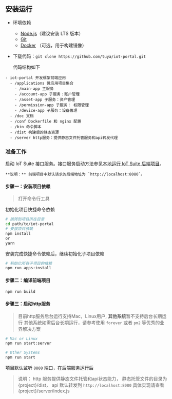 ## 安装运行

- 环境依赖

  - [Node.js](https://nodejs.org/en/)（建议安装 LTS 版本）
  - [Git](https://git-scm.com/)
  - [Docker](https://www.docker.com) （可选，用于构建镜像）

- 下载代码：`git clone https://github.com/tuya/iot-portal.git`
  
  代码结构如下

```
- iot-portal 开发框架前端应用
  - /applications 微应用项目集合
    - /main-app 主服务
    - /account-app 子服务：账户管理
    - /asset-app 子服务：资产管理
    - /permission-app 子服务： 权限管理
    - /device-app 子服务：设备管理
  - /doc 文档
  - /conf Dockerfile 和 nginx 配置
  - /bin 命令脚本
  - /dist 构建后的静态资源
  - /server http服务：提供静态文件托管服务和api转发代理
```

### 准备工作

启动 IoT Suite 接口服务。接口服务启动方法参见[本地运行 IoT Suite 后端项目](https://github.com/tuya/iot-suite-server/blob/4a14fbb61206fcec1c578b7fe9bf133439f1661d/README_zh.md)。

	**说明：** 前端项目中默认请求的后端地址为 `http://localhost:8080`。

#### 步骤一：安装项目依赖

> 打开命令行工具

初始化项目快捷命令依赖
```bash
# 跳转到项目所在目录
cd path/to/iot-portal
# 安装项目依赖
npm install
or
yarn
```

安装完成快捷命令依赖后，继续初始化子项目依赖
```bash
# 初始化所有子项目的依赖
npm run apps:install
```

#### 步骤二：编译前端项目

```bash
npm run build
```

#### 步骤三：启动http服务

> 目前http服务后台运行支持Mac，Linux用户, **其他系统**暂不支持后台长期运行
其他系统如需后台长期运行，请参考使用 `forever` 或者 `pm2` 等优秀的业界解决方案

```bash
# Mac or Linux
npm run start:server

# Other Systems
npm run start
```
项目默认监听 `8888` 端口，在后端服务运行后

> 说明： http 服务提供静态文件托管和api状态能力，
静态托管文件的目录为 {project}/dist，
api 默认转发到 `http://localhost:8080`
具体实现请查看 {project}/server/index.js

